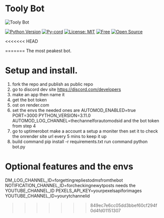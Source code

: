 # Tooly Bot

![Tooly Bot](https://files.catbox.moe/6fi55l.png)

[![Python Version](https://img.shields.io/badge/python-3.8%2B-blue)](https://www.python.org)
[![Py-cord](https://img.shields.io/badge/py--cord-2.4%2B-blue)](https://docs.pycord.dev/)
[![License: MIT](https://img.shields.io/badge/License-MIT-yellow.svg)](https://opensource.org/licenses/MIT)
[![Free](https://img.shields.io/badge/Free-100%25-success)](https://github.com/chersbobers/ToolyBot)
[![Open Source](https://img.shields.io/badge/Open%20Source-%E2%9D%A4-red)](https://github.com/chersbobers/ToolyBot)

<<<<<<< HEAD

=======
The most peakest bot.

# Setup and install.
1. fork the repo and publish as public repo
2. go to discord dev site https://discord.com/developers
3. make an app then name it
4. get the bot token 
5. ost on render.com
6. set the envs the needed ones are AUTOMOD_ENABLED=true PORT=3000 PYTHON_VERSION=3.11.0 AUTOMOD_LOG_CHANNEL=thechannelforautomodsid and the bot token from step 4
7. go to uptimerobot make a account a setup a moniter then set it to check the onrender site url every 5 mins to keep it up
8. build command pip install -r requirements.txt
run command python bot.py

# Optional features and the envs

DM_LOG_CHANNEL_ID=forgettingrepliestodmsfromthebot
NOTIFICATION_CHANNEL_ID=forcheckingnewytposts needs the YOUTUBE_CHANNEL_ID
PEXELS_API_KEY=yourpexelsapiforimages
YOUTUBE_CHANNEL_ID=yourytchannelid
>>>>>>> 849ec7e6cc05dd3bbef60cf294f0d4fd01151307

